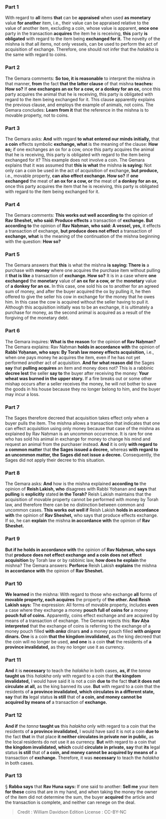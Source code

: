 
### Part 1
With regard to <b>all</b> items <b>that</b> can be <b>appraised</b> when used <b>as monetary</b> value <b>for another</b> item, i.e., their value can be appraised relative to the value of another item, excluding a coin, whose value is apparent, <b>once one</b> party in the transaction <b>acquires</b> the item he is receiving, <b>this</b> party <b>is obligated</b> with regard to the item being <b>exchanged for it.</b> The novelty of the mishna is that all items, not only vessels, can be used to perform the act of acquisition of exchange. Therefore, one should not infer that the <i>halakha</i> is the same with regard to coins.

### Part 2
The Gemara comments: <b>So too, it is reasonable</b> to interpret the mishna in that manner, <b>from</b> the fact <b>that the latter clause</b> of that mishna <b>teaches: How so?</b> If <b>one exchanges an ox for a cow, or a donkey for an ox,</b> once this party acquires the animal that he is receiving, this party is obligated with regard to the item being exchanged for it. This clause apparently explains the previous clause, and employs the example of animals, not coins. The Gemara concludes: <b>Learn from it</b> that the reference in the mishna is to movable property, not to coins.

### Part 3
The Gemara asks: <b>And</b> with regard <b>to what entered our minds initially,</b> that <b>a coin</b> effects symbolic <b>exchange, what</b> is the meaning of the clause: <b>How so;</b> if one exchanges an ox for a cow, once this party acquires the animal that he is receiving, this party is obligated with regard to the item being exchanged for it? This example does not involve a coin. The Gemara explains that it was assumed that <b>this is what</b> the mishna <b>is saying:</b> Not only can a coin be used in the act of acquisition of exchange, <b>but produce,</b> i.e., movable property, <b>can also effect exchange. How so?</b> If <b>one exchanged</b> the meat of <b>an ox for a cow, or</b> the meat of <b>a donkey for an ox,</b> once this party acquires the item that he is receiving, this party is obligated with regard to the item being exchanged for it.

### Part 4
The Gemara comments: <b>This works out well according to</b> the opinion of <b>Rav Sheshet, who said: Produce effects</b> a transaction of <b>exchange. But according to</b> the opinion of <b>Rav Naḥman, who said: A vessel, yes,</b> it effects a transaction of exchange, <b>but produce does not effect</b> a transaction of <b>exchange, what</b> is the meaning of the continuation of the mishna beginning with the question: <b>How so?</b>

### Part 5
The Gemara answers that <b>this</b> is what the mishna <b>is saying: There is</b> a purchase with <b>money</b> where one acquires the purchase item without pulling it <b>that is like</b> a transaction of <b>exchange. How so?</b> It is in a case where <b>one exchanged</b> the <b>monetary</b> value of <b>an ox for a cow, or</b> the <b>monetary</b> value of <b>a donkey for an ox.</b> In this case, one sold his ox to another for an agreed sum of money, and after the buyer acquired the ox by pulling it, he then offered to give the seller his cow in exchange for the money that he owes him. In this case the cow is acquired without the seller having to pull it. Although this acquisition initially was to be an exchange, it is ultimately a purchase for money, as the second animal is acquired as a result of the forgiving of the monetary debt.

### Part 6
The Gemara inquires: <b>What is the reason</b> for the opinion <b>of Rav Naḥman?</b> The Gemara explains: Rav Naḥman <b>holds in accordance with</b> the opinion of <b>Rabbi Yoḥanan, who says: By Torah law money effects acquisition,</b> i.e., when one pays money he acquires the item, even if he has not yet performed another act of acquisition. <b>And for what reason did</b> the Sages <b>say</b> that <b>pulling acquires</b> an item and money does not? This is a rabbinic <b>decree lest</b> the seller <b>say to</b> the buyer after receiving the money: <b>Your wheat was burned in the upper story.</b> If a fire breaks out or some other mishap occurs after a seller receives the money, he will not bother to save the goods in his house because they no longer belong to him, and the buyer may incur a loss.

### Part 7
The Sages therefore decreed that acquisition takes effect only when a buyer pulls the item. The mishna allows a transaction that indicates that one can effect acquisition using only money because that case of the mishna as explained by Rav Naḥman is an uncommon occurrence. It is rare for one who has sold his animal in exchange for money to change his mind and request an animal from the purchaser instead. <b>And</b> it is only <b>with regard to a common matter</b> that <b>the Sages issued a decree,</b> whereas <b>with regard to an uncommon matter, the Sages did not issue a decree.</b> Consequently, the Sages did not apply their decree to this situation.

### Part 8
The Gemara asks: <b>And</b> how is the mishna explained <b>according to</b> the opinion of <b>Reish Lakish, who</b> disagrees with Rabbi Yoḥanan and <b>says</b> that <b>pulling</b> is <b>explicitly</b> stated <b>in the Torah?</b> Reish Lakish maintains that the acquisition of movable property cannot be performed with money by Torah law, and therefore there can be no distinction between common and uncommon cases. <b>This works out well if</b> Reish Lakish <b>holds in accordance with</b> the opinion of <b>Rav Sheshet,</b> who says that produce effects exchange. If so, he can <b>explain</b> the mishna <b>in accordance with</b> the opinion of <b>Rav Sheshet.</b>

### Part 9
<b>But if he holds in accordance with</b> the opinion of <b>Rav Naḥman, who says</b> that <b>produce does not effect exchange and a coin does not effect acquisition</b> by Torah law or by rabbinic law, <b>how does he explain</b> the mishna? The Gemara answers: <b>Perforce</b> Reish Lakish <b>explains</b> the mishna <b>in accordance with</b> the opinion of <b>Rav Sheshet.</b>

### Part 10
<b>We learned</b> in the mishna: With regard to those who exchange <b>all</b> forms of <b>movable property, each acquires</b> the property of <b>the other. And Reish Lakish says:</b> The expression: All forms of movable property, includes <b>even</b> a case where they exchange a money <b>pouch full of coins for</b> a money <b>pouch full of coins.</b> Apparently, coins effect exchange and are acquired by means of a transaction of exchange. The Gemara rejects this: <b>Rav Aḥa interpreted</b> that the exchange of coins is referring to the exchange of a money pouch filled <b>with <i>anka</i></b> dinars <b>and</b> a money pouch filled <b>with <i>anigera</i> dinars. One</b> is a coin <b>that the kingdom invalidated,</b> as the king decreed that the coin will no longer be used, <b>and one</b> is a coin <b>that</b> the residents of <b>a province invalidated,</b> as they no longer use it as currency.

### Part 11
<b>And</b> it is <b>necessary</b> to teach the <i>halakha</i> in both cases, <b>as, if</b> the <i>tanna</i> <b>taught us</b> this <i>halakha</i> only with regard to a coin that <b>the kingdom invalidated,</b> I would have said it is not a coin <b>due to</b> the fact <b>that it does not circulate at all,</b> as the king banned its use. <b>But</b> with regard to a coin that the residents of <b>a province invalidated, which circulates in a different state, say</b> that <b>its</b> legal status <b>is still</b> that of <b>a coin, and money cannot be acquired by means of</b> a transaction of <b>exchange.</b>

### Part 12
<b>And if</b> the <i>tanna</i> <b>taught us</b> this <i>halakha</i> only with regard to a coin that the residents of <b>a province invalidated,</b> I would have said it is not a coin <b>due to</b> the fact <b>that</b> in that place <b>it neither circulates in private nor in public,</b> as the local residents do not use it as currency. <b>But</b> with regard to a coin that <b>the kingdom invalidated, which</b> could <b>circulate in private, say</b> that <b>its</b> legal status <b>is still</b> that of <b>a coin, and money cannot be acquired by means of</b> a transaction of <b>exchange.</b> Therefore, it was <b>necessary</b> to teach the <i>halakha</i> in both cases.

### Part 13
§ <b>Rabba says</b> that <b>Rav Huna says:</b> If one said to another: <b>Sell me</b> your item <b>for these</b> coins that are in my hand, and when taking the money the owner of the item did not determine the sum, the buyer <b>acquired</b> the article and the transaction is complete, and neither can renege on the deal.

>Credit : William Davidson Edition
>License : CC-BY-NC